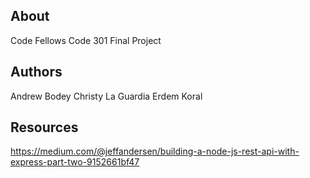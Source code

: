 ## About

Code Fellows Code 301 Final Project

## Authors

Andrew Bodey
Christy La Guardia
Erdem Koral

## Resources

https://medium.com/@jeffandersen/building-a-node-js-rest-api-with-express-part-two-9152661bf47
